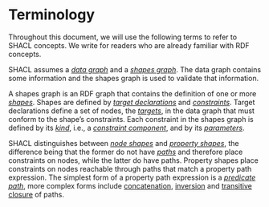 # Terminology

Throughout this document, we will use the following terms to refer to SHACL concepts. We write for readers who are already familiar with RDF concepts.

SHACL assumes a [*data graph*](https://www.w3.org/TR/shacl/#dfn-data-graph)  and a [*shapes graph*](https://www.w3.org/TR/shacl/#dfn-shapes-graph). The data graph contains some information and the shapes graph is used to validate that information.

A shapes graph is an RDF graph that contains the definition of one or more [*shapes*](https://www.w3.org/TR/shacl/#dfn-shape). Shapes are defined by [*target declarations*](https://www.w3.org/TR/shacl/#dfn-target-declarations) and [*constraints*](https://www.w3.org/TR/shacl/#dfn-constraint). Target declarations define a set of nodes, the [*targets*](https://www.w3.org/TR/shacl/#dfn-target), in the data graph that must conform to the shape’s constraints. Each constraint in the shapes graph is defined by its [*kind*](https://www.w3.org/TR/shacl/#dfn-kind), i.e., a [*constraint component*](https://www.w3.org/TR/shacl/#dfn-constraint-component), and by its [*parameters*](https://www.w3.org/TR/shacl/#dfn-parameters).

SHACL distinguishes between [*node shapes*](https://www.w3.org/TR/shacl/#node-shapes) and [*property shapes*](https://www.w3.org/TR/shacl/#property-shapes), the difference being that the former do not have [*paths*](https://www.w3.org/TR/shacl/#dfn-shacl-property-path) and therefore place constraints on nodes, while the latter do have paths. Property shapes place constraints on nodes reachable through paths that match a property path expression. The simplest form of a property path expression is a [*predicate path*](https://www.w3.org/TR/shacl/#dfn-predicate-path), more complex forms include [concatenation](https://www.w3.org/TR/shacl/#dfn-sequence-path), [inversion](https://www.w3.org/TR/shacl/#dfn-inverse-path) and [transitive closure](https://www.w3.org/TR/shacl/#dfn-zero-or-more-path) of paths.